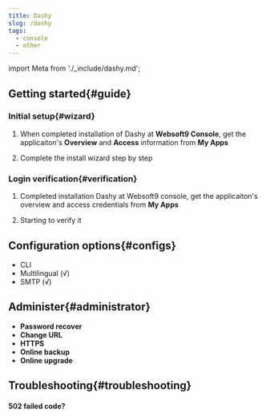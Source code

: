 ```yaml
---
title: Dashy
slug: /dashy
tags:
  - console
  - other
---
```


import Meta from './_include/dashy.md';

<Meta name="meta" />

## Getting started{#guide}

### Initial setup{#wizard}

1. When completed installation of Dashy at **Websoft9 Console**, get the applicaiton's **Overview** and **Access** information from **My Apps**  

2. Complete the install wizard step by step

### Login verification{#verification}

1. Completed installation Dashy at Websoft9 console, get the applicaiton's overview and access credentials from **My Apps**  

2. Starting to verify it

## Configuration options{#configs}

- CLI
- Multilingual (√)
- SMTP (√)

## Administer{#administrator}

- **Password recover**
- **Change URL**
- **HTTPS**
- **Online backup**
- **Online upgrade**

## Troubleshooting{#troubleshooting}

#### 502 failed code?